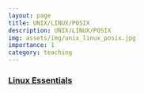 ```yaml
---
layout: page
title: UNIX/LINUX/POSIX
description: UNIX/LINUX/POSIX
img: assets/img/unix_linux_posix.jpg
importance: 1
category: teaching
---
```


### [Linux Essentials](https://www.lpi.org/our-certifications/linux-essentials-overview)


